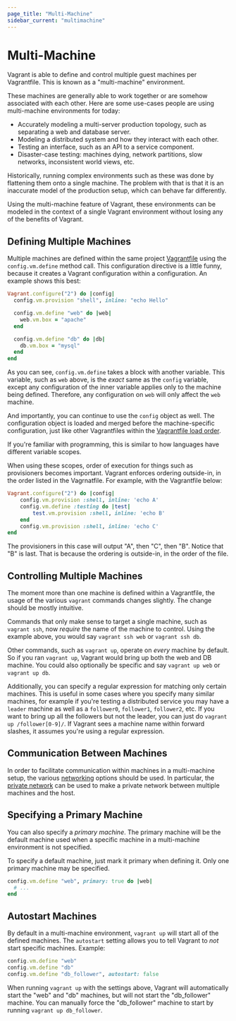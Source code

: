 ```yaml
---
page_title: "Multi-Machine"
sidebar_current: "multimachine"
---
```


# Multi-Machine

Vagrant is able to define and control multiple guest machines per
Vagrantfile. This is known as a "multi-machine" environment.

These machines are generally able to work together or are somehow associated
with each other. Here are some use-cases people are using multi-machine
environments for today:

* Accurately modeling a multi-server production topology, such as separating
  a web and database server.
* Modeling a distributed system and how they interact with each other.
* Testing an interface, such as an API to a service component.
* Disaster-case testing: machines dying, network partitions, slow networks,
  inconsistent world views, etc.

Historically, running complex environments such as these was done by
flattening them onto a single machine. The problem with that is that it is
an inaccurate model of the production setup, which can behave far differently.

Using the multi-machine feature of Vagrant, these environments can be modeled
in the context of a single Vagrant environment without losing any of the
benefits of Vagrant.

## Defining Multiple Machines

Multiple machines are defined within the same project [Vagrantfile](/v2/vagrantfile/index.html)
using the `config.vm.define` method call. This configuration directive
is a little funny, because it creates a Vagrant configuration within a
configuration. An example shows this best:

```ruby
Vagrant.configure("2") do |config|
  config.vm.provision "shell", inline: "echo Hello"

  config.vm.define "web" do |web|
    web.vm.box = "apache"
  end

  config.vm.define "db" do |db|
    db.vm.box = "mysql"
  end
end
```

As you can see, `config.vm.define` takes a block with another variable. This
variable, such as `web` above, is the _exact_ same as the `config` variable,
except any configuration of the inner variable applies only to the machine
being defined. Therefore, any configuration on `web` will only affect the
`web` machine.

And importantly, you can continue to use the `config` object as well. The
configuration object is loaded and merged before the machine-specific configuration,
just like other Vagrantfiles within the
[Vagrantfile load order](/v2/vagrantfile/index.html#load-order).

If you're familiar with programming, this is similar to how languages have
different variable scopes.

When using these scopes, order of execution for things such as
provisioners becomes important. Vagrant enforces ordering outside-in, in
the order listed in the Vagrnatfile. For example, with the Vagrantfile
below:

```ruby
Vagrant.configure("2") do |config|
    config.vm.provision :shell, inline: 'echo A'
    config.vm.define :testing do |test|
        test.vm.provision :shell, inline: 'echo B'
    end
    config.vm.provision :shell, inline: 'echo C'
end
```

The provisioners in this case will output "A", then "C", then "B". Notice
that "B" is last. That is because the ordering is outside-in, in
the order of the file.

## Controlling Multiple Machines

The moment more than one machine is defined within a Vagrantfile, the
usage of the various `vagrant` commands changes slightly. The change should
be mostly intuitive.

Commands that only make sense to target a single machine, such as
`vagrant ssh`, now _require_ the name of the machine to control. Using
the example above, you would say `vagrant ssh web` or `vagrant ssh db`.

Other commands, such as `vagrant up`, operate on _every_ machine by
default. So if you ran `vagrant up`, Vagrant would bring up both the
web and DB machine. You could also optionally be specific and say
`vagrant up web` or `vagrant up db`.

Additionally, you can specify a regular expression for matching only
certain machines. This is useful in some cases where you specify many similar
machines, for example if you're testing a distributed service you may have
a `leader` machine as well as a `follower0`, `follower1`, `follower2`, etc. If you
want to bring up all the followers but not the leader, you can just do
`vagrant up /follower[0-9]/`. If Vagrant sees a machine name within forward
slashes, it assumes you're using a regular expression.

## Communication Between Machines

In order to facilitate communication within machines in a multi-machine setup,
the various [networking](/v2/networking/index.html) options should be used.
In particular, the [private network](/v2/networking/private_network.html) can
be used to make a private network between multiple machines and the host.

## Specifying a Primary Machine

You can also specify a _primary machine_. The primary machine will be the
default machine used when a specific machine in a multi-machine environment
is not specified.

To specify a default machine, just mark it primary when defining it. Only
one primary machine may be specified.

```ruby
config.vm.define "web", primary: true do |web|
  # ...
end
```

## Autostart Machines

By default in a multi-machine environment, `vagrant up` will start
all of the defined machines. The `autostart` setting allows you to tell
Vagrant to _not_ start specific machines. Example:

```ruby
config.vm.define "web"
config.vm.define "db"
config.vm.define "db_follower", autostart: false
```

When running `vagrant up` with the settings above, Vagrant will automatically
start the "web" and "db" machines, but will not start the "db\_follower" machine.
You can manually force the "db\_follower" machine to start by running
`vagrant up db_follower`.
